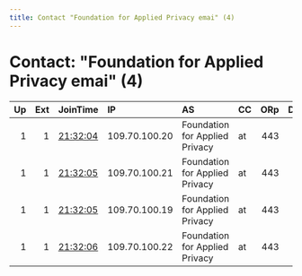 ```yaml
---
title: Contact "Foundation for Applied Privacy emai" (4)
---
```


# Contact: "Foundation for Applied Privacy emai" (4)

|   Up |   Ext | JoinTime                                                                                            | IP            | AS                             | CC   |   ORp |   Dirp | OS   | Version   | Nickname     |   eFamMembers |
|-----:|------:|:----------------------------------------------------------------------------------------------------|:--------------|:-------------------------------|:-----|------:|-------:|:-----|:----------|:-------------|--------------:|
|    1 |     1 | [21:32:04](https://metrics.torproject.org/rs.html#details/7AFC157269130BCF36BCCAC0F2DAA0685E70D40D) | 109.70.100.20 | Foundation for Applied Privacy | at   |   443 |     80 | BSD  | 0.4.3.6   | vogerlsalat  |            27 |
|    1 |     1 | [21:32:05](https://metrics.torproject.org/rs.html#details/53B1C6E35706C9EC30B9468B61DFBB67F29BFC2F) | 109.70.100.21 | Foundation for Applied Privacy | at   |   443 |     80 | BSD  | 0.4.3.6   | kuerbis      |            27 |
|    1 |     1 | [21:32:05](https://metrics.torproject.org/rs.html#details/5788CEC0A7C5EE251FC72C55730A6B1FCAEA1D93) | 109.70.100.19 | Foundation for Applied Privacy | at   |   443 |     80 | BSD  | 0.4.3.6   | ruebe        |            27 |
|    1 |     1 | [21:32:06](https://metrics.torproject.org/rs.html#details/7E5B10C6AD637667C3419195FBF78EA809DBC8A2) | 109.70.100.22 | Foundation for Applied Privacy | at   |   443 |     80 | BSD  | 0.4.3.6   | schnittlauch |            27 |
